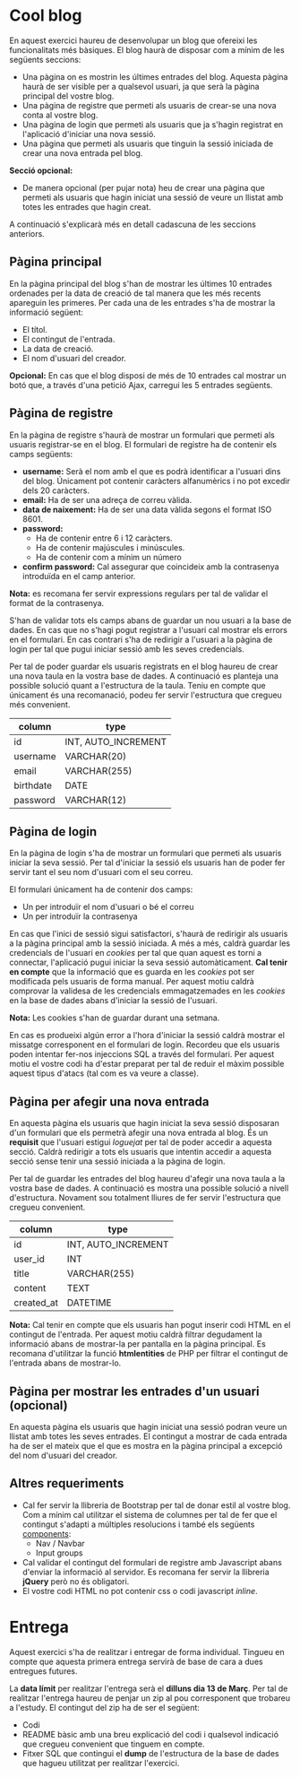 # Cool blog
En aquest exercici haureu de desenvolupar un blog que ofereixi les funcionalitats més bàsiques. El blog haurà de disposar com a mínim de les següents seccions:

* Una pàgina on es mostrin les últimes entrades del blog. Aquesta pàgina haurà de ser visible per a qualsevol usuari, ja que serà la pàgina principal del vostre blog. 
* Una pàgina de registre que permeti als usuaris de crear-se una nova conta al vostre blog. 
* Una pàgina de login que permeti als usuaris que ja s'hagin registrat en l'aplicació d'iniciar una nova sessió.
* Una pàgina que permeti als usuaris que tinguin la sessió iniciada de crear una nova entrada pel blog.  

**Secció opcional:**
* De manera opcional (per pujar nota) heu de crear una pàgina que permeti als usuaris que hagin iniciat una sessió de veure un llistat amb totes les entrades que hagin creat.

A continuació s'explicarà més en detall cadascuna de les seccions anteriors. 

## Pàgina principal
En la pàgina principal del blog s'han de mostrar les últimes 10 entrades ordenades per la data de creació de tal manera que les més recents apareguin les primeres. Per cada una de les entrades s'ha de mostrar la informació següent: 

* El títol. 
* El contingut de l'entrada. 
* La data de creació. 
* El nom d'usuari del creador. 

**Opcional:** En cas que el blog disposi de més de 10 entrades cal mostrar un botó que, a través d'una petició Ajax, carregui les 5 entrades següents. 

## Pàgina de registre
En la pàgina de registre s'haurà de mostrar un formulari que permeti als usuaris registrar-se en el blog. El formulari de registre ha de contenir els camps següents:

* 	**username:** Serà el nom amb el que es podrà identificar a l'usuari dins del blog. Únicament pot contenir caràcters alfanumèrics i no pot excedir dels 20 caràcters.
*  **email:** Ha de ser una adreça de correu vàlida.
*  **data de naixement:** Ha de ser una data vàlida segons el format ISO 8601.
*  **password:**
	* Ha de contenir entre 6 i 12 caràcters.
	* Ha de contenir majúscules i minúscules.
	* Ha de contenir com a mínim un número
*  **confirm password:** Cal assegurar que coincideix amb la contrasenya introduïda en el camp anterior.

**Nota:** es recomana fer servir expressions regulars per tal de validar el format de la contrasenya.

S'han de validar tots els camps abans de guardar un nou usuari a la base de dades. En cas que no s'hagi pogut registrar a l'usuari cal mostrar els errors en el formulari. En cas contrari s'ha de redirigir a l'usuari a la pàgina de login per tal que pugui iniciar sessió amb les seves credencials.

Per tal de poder guardar els usuaris registrats en el blog haureu de crear una nova taula en la vostra base de dades. A continuació es planteja una possible solució quant a l'estructura de la taula. Teniu en compte que únicament és una recomanació, podeu fer servir l'estructura que cregueu més convenient.

| column      | type                |
|-------------|---------------------|
| id 		    | INT, AUTO_INCREMENT |   
| username    | VARCHAR(20)         |
| email       | VARCHAR(255)        |
| birthdate   | DATE                |
| password    | VARCHAR(12)         |

## Pàgina de login
En la pàgina de login s'ha de mostrar un formulari que permeti als usuaris iniciar la seva sessió. Per tal d'iniciar la sessió els usuaris han de poder fer servir tant el seu nom d'usuari com el seu correu. 

El formulari únicament ha de contenir dos camps:

* Un per introduïr el nom d'usuari o bé el correu
* Un per introduïr la contrasenya

En cas que l'inici de sessió sigui satisfactori, s'haurà de redirigir als usuaris a la pàgina principal amb la sessió iniciada. A més a més, caldrà guardar les credencials de l'usuari en *cookies* per tal que quan aquest es torni a connectar, l'aplicació pugui iniciar la seva sessió automàticament. **Cal tenir en compte** que la informació que es guarda en les *cookies* pot ser modificada pels usuaris de forma manual. Per aquest motiu caldrà comprovar la validesa de les credencials emmagatzemades en les *cookies* en la base de dades abans d'iniciar la sessió de l'usuari.

**Nota:** Les cookies s'han de guardar durant una setmana. 
 
En cas es produeixi algún error a l'hora d'iniciar la sessió caldrà mostrar el missatge corresponent en el formulari de login. Recordeu que els usuaris poden intentar fer-nos injeccions SQL a través del formulari. Per aquest motiu el vostre codi ha d'estar preparat per tal de reduir el màxim possible aquest tipus d'atacs (tal com es va veure a classe).  

## Pàgina per afegir una nova entrada
En aquesta pàgina els usuaris que hagin iniciat la seva sessió disposaran d'un formulari que els permetrà afegir una nova entrada al blog. És un **requisit** que l'usuari estigui *loguejat* per tal de poder accedir a aquesta secció. Caldrà redirigir a tots els usuaris que intentin accedir a aquesta secció sense tenir una sessió iniciada a la pàgina de login. 

Per tal de guardar les entrades del blog haureu d'afegir una nova taula a la vostra base de dades. A continuació es mostra una possible solució a nivell d'estructura. Novament sou totalment lliures de fer servir l'estructura que cregueu convenient.

| column      | type                |
|-------------|---------------------|
| id 		    | INT, AUTO_INCREMENT |   
| user_id     | INT                 |
| title       | VARCHAR(255)        |
| content     | TEXT                |
| created_at  | DATETIME            |


**Nota:** Cal tenir en compte que els usuaris han pogut inserir codi HTML en el contingut de l'entrada. Per aquest motiu caldrà filtrar degudament la informació abans de mostrar-la per pantalla en la pàgina principal. Es recomana d'utilitzar la funció **htmlentities** de PHP per filtrar el contingut de l'entrada abans de mostrar-lo. 

## Pàgina per mostrar les entrades d'un usuari (opcional)
En aquesta pàgina els usuaris que hagin iniciat una sessió podran veure un llistat amb totes les seves entrades. El contingut a mostrar de cada entrada ha de ser el mateix que el que es mostra en la pàgina principal a excepció del nom d'usuari del creador. 

## Altres requeriments
* Cal fer servir la llibreria de Bootstrap per tal de donar estil al vostre blog. Com a mínim cal utilitzar el sistema de columnes per tal de fer que el contingut s'adapti a múltiples resolucions i també els següents [components](http://getbootstrap.com/components):
	*  	Nav / Navbar
	*  Input groups 
* Cal validar el contingut del formulari de registre amb Javascript abans d'enviar la informació al servidor. Es recomana fer servir la llibreria **jQuery** però no és obligatori.
* El vostre codi HTML no pot contenir css o codi javascript *inline*.

# Entrega
Aquest exercici s'ha de realitzar i entregar de forma individual. Tingueu en compte que aquesta primera entrega servirà de base de cara a dues entregues futures. 

La **data límit** per realitzar l'entrega serà el **dilluns dia 13 de Març**. Per tal de realitzar l'entrega haureu de penjar un zip al pou corresponent que trobareu a l'estudy. El contingut del zip ha de ser el següent:

* Codi 
* README bàsic amb una breu explicació del codi i qualsevol indicació que cregueu convenient que tinguem en compte.  
* Fitxer SQL que contingui el **dump** de l'estructura de la base de dades que hagueu utilitzat per realitzar l'exercici. 
